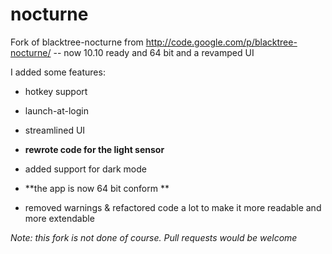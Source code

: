 nocturne
========

Fork of blacktree-nocturne from  http://code.google.com/p/blacktree-nocturne/ -- now 10.10 ready and 64 bit and a revamped UI

I added some features:
- hotkey support
- launch-at-login
- streamlined UI
- **rewrote code for the light sensor**
- added support for dark mode
- **the app is now 64 bit conform **

- removed warnings & refactored code a lot to make it more readable and more extendable

*Note: this fork is not done of course. Pull requests would be welcome*